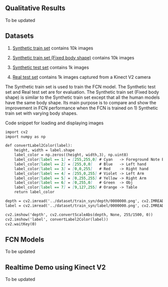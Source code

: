 ## Qualitative Results
To be updated

## Datasets
1) [Synthetic train set](https://github.com/gmntu/semseg/tree/master/dataset/train_syn) contains 10k images

2) [Synthetic train set (Fixed body shape)](https://github.com/gmntu/semseg/tree/master/dataset/train_fixbody_syn) contains 10k images

3) [Synthetic test set](https://github.com/gmntu/semseg/tree/master/dataset/test_syn) contains 1k images

4) [Real test set](https://github.com/gmntu/semseg/tree/master/dataset/test_kv2) contains 1k images captured from a Kinect V2 camera

The Synthetic train set is used to train the FCN model.
The Synthetic test set and Real test set are for evaluation.
The Synthetic train set (Fixed body shape) is similar to the Synthetic train set except that all the human models have the same body shape. Its main purpose is to compare and show the improvement in FCN performance when the FCN is trained on 1) Synthetic train set with varying body shapes.

Code snippet for loading and displaying images

```markdown
import cv2
import numpy as np

def convertLabel2Color(label):
	height, width = label.shape
	label_color = np.zeros((height, width,3), np.uint8)
	label_color[label == 1] = [255,255,0] # Cyan   -> Foreground Note BGR
	label_color[label == 2] = [255,0,0]   # Blue   -> Left hand
	label_color[label == 3] = [0,0,255]   # Red    -> Right hand
	label_color[label == 4] = [255,0,255] # Violet -> Left Arm
	label_color[label == 5] = [0,255,255] # Yellow -> Right Arm
	label_color[label == 6] = [0,255,0]   # Green  -> Obj    
	label_color[label == 7] = [9,127,255] # Orange -> Table    
	return label_color

depth = cv2.imread('../dataset/train_syn/depth/0000000.png', cv2.IMREAD_ANYDEPTH)
label = cv2.imread('../dataset/train_syn/label/0000000.png', cv2.IMREAD_GRAYSCALE)

cv2.imshow('depth', cv2.convertScaleAbs(depth, None, 255/1500, 0))
cv2.imshow('label', convertLabel2Color(label))
cv2.waitKey(0)
```

## FCN Models
To be updated

## Realtime Demo using Kinect V2
To be updated


